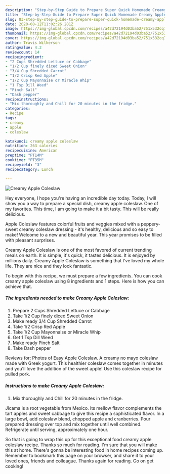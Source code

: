 ```yaml
---
description: "Step-by-Step Guide to Prepare Super Quick Homemade Creamy Apple Coleslaw"
title: "Step-by-Step Guide to Prepare Super Quick Homemade Creamy Apple Coleslaw"
slug: 83-step-by-step-guide-to-prepare-super-quick-homemade-creamy-apple-coleslaw
date: 2020-08-12T11:02:26.281Z
image: https://img-global.cpcdn.com/recipes/a42d72194d03ba52/751x532cq70/creamy-apple-coleslaw-recipe-main-photo.jpg
thumbnail: https://img-global.cpcdn.com/recipes/a42d72194d03ba52/751x532cq70/creamy-apple-coleslaw-recipe-main-photo.jpg
cover: https://img-global.cpcdn.com/recipes/a42d72194d03ba52/751x532cq70/creamy-apple-coleslaw-recipe-main-photo.jpg
author: Travis Wilkerson
ratingvalue: 4.2
reviewcount: 14
recipeingredient:
- "2 Cups Shredded Lettuce or Cabbage"
- "1/2 Cup finely diced Sweet Onion"
- "3/4 Cup Shredded Carrot"
- "1/2 Crisp Red Apple"
- "1/2 Cup Mayonnaise or Miracle Whip"
- "1 Tsp Dill Weed"
- "Pinch Salt"
- "Dash pepper"
recipeinstructions:
- "Mix thoroughly and Chill for 20 minutes in the fridge."
categories:
- Recipe
tags:
- creamy
- apple
- coleslaw

katakunci: creamy apple coleslaw 
nutrition: 263 calories
recipecuisine: American
preptime: "PT14M"
cooktime: "PT35M"
recipeyield: "3"
recipecategory: Lunch

---
```



![Creamy Apple Coleslaw](https://img-global.cpcdn.com/recipes/a42d72194d03ba52/751x532cq70/creamy-apple-coleslaw-recipe-main-photo.jpg)

Hey everyone, I hope you're having an incredible day today. Today, I will show you a way to prepare a special dish, creamy apple coleslaw. One of my favorites. This time, I am going to make it a bit tasty. This will be really delicious.

Apple Coleslaw features colorful fruits and veggies mixed with a peppery-sweet creamy coleslaw dressing - it&#39;s healthy, delicious and so easy to make! Welcome to a new and beautiful year. This year promises to be filled with pleasant surprises.

Creamy Apple Coleslaw is one of the most favored of current trending meals on earth. It is simple, it's quick, it tastes delicious. It is enjoyed by millions daily. Creamy Apple Coleslaw is something that I've loved my whole life. They are nice and they look fantastic.


To begin with this recipe, we must prepare a few ingredients. You can cook creamy apple coleslaw using 8 ingredients and 1 steps. Here is how you can achieve that.

##### The ingredients needed to make Creamy Apple Coleslaw:

1. Prepare 2 Cups Shredded Lettuce or Cabbage
1. Take 1/2 Cup finely diced Sweet Onion
1. Make ready 3/4 Cup Shredded Carrot
1. Take 1/2 Crisp Red Apple
1. Take 1/2 Cup Mayonnaise or Miracle Whip
1. Get 1 Tsp Dill Weed
1. Make ready Pinch Salt
1. Take Dash pepper


Reviews for: Photos of Easy Apple Coleslaw. A creamy no mayo coleslaw made with Greek yogurt. This healthier coleslaw comes together in minutes and you&#39;ll love the addition of the sweet apple! Use this coleslaw recipe for pulled pork. 

##### Instructions to make Creamy Apple Coleslaw:

1. Mix thoroughly and Chill for 20 minutes in the fridge.


Jícama is a root vegetable from Mexico. Its mellow flavor complements the tart apples and sweet cabbage to give this recipe a sophisticated flavor. In a large bowl, add coleslaw blend, chopped apple and cranberries. Pour prepared dressing over top and mix together until well combined. Refrigerate until serving, approximately one hour. 

So that is going to wrap this up for this exceptional food creamy apple coleslaw recipe. Thanks so much for reading. I'm sure that you will make this at home. There's gonna be interesting food in home recipes coming up. Remember to bookmark this page on your browser, and share it to your loved ones, friends and colleague. Thanks again for reading. Go on get cooking!
